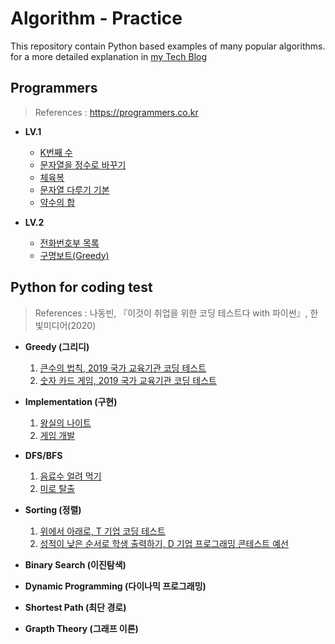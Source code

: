# Algorithm - Practice

This repository contain Python based examples of many popular algorithms.  
for a more detailed explanation in [my Tech Blog](https://medium.com/@heeee)


## Programmers
>References : https://programmers.co.kr

 - **LV.1**
	 - [K번째 수](https://github.com/song-hee-1/algorithm-practice/blob/master/programmers/kth-number.py)
	-  [문자열을 정수로 바꾸기](https://github.com/song-hee-1/algorithm-practice/blob/master/programmers/string_to_integer.py)
	-  [체육복](https://github.com/song-hee-1/algorithm-practice/blob/master/programmers/pe_clothes.py)
	-  [문자열 다루기 기본](https://github.com/song-hee-1/algorithm-practice/blob/master/programmers/string_handling.py)
	- [약수의 합](https://github.com/song-hee-1/algorithm-practice/blob/master/programmers/sum_of_divisors.py)
	
 - **LV.2**
	 - [전화번호부 목록](https://github.com/song-hee-1/algorithm-practice/blob/master/programmers/list_of_phone_book.py)
	- [구명보트(Greedy)](https://github.com/song-hee-1/algorithm-practice/blob/master/programmers/lifeboat.py)

## Python for coding test
>References : 나동빈, 『이것이 취업을 위한 코딩 테스트다 with 파이썬』, 한빛미디어(2020) 
 
 - **Greedy (그리디)**
	1. [큰수의 법칙, 2019 국가 교육기관 코딩 테스트](https://github.com/song-hee-1/algorithm-practice/blob/master/python-for-coding-test/greedy/exercise.1.py)
	2. [숫자 카드 게임, 2019 국가 교육기관 코딩 테스트](https://github.com/song-hee-1/algorithm-practice/tree/master/python-for-coding-test/greedy/exercise.2.py)


 - **Implementation (구현)**
	1. [왕실의 나이트](https://github.com/song-hee-1/algorithm-practice/blob/master/python-for-coding-test/implementation/exercise.1.py)
	2. [게임 개발](https://github.com/song-hee-1/algorithm-practice/blob/master/python-for-coding-test/implementation/exercise.2.py)


 - **DFS/BFS**
	1. [음료수 얼려 먹기](https://github.com/song-hee-1/algorithm-practice/blob/master/python-for-coding-test/DFS%26BFS/exercise.1.py)
	2. [미로 탈출](https://github.com/song-hee-1/algorithm-practice/blob/master/python-for-coding-test/DFS&BFS/exercise.2.py)


 - **Sorting (정렬)**
    1. [위에서 아래로, T 기업 코딩 테스트](https://github.com/song-hee-1/algorithm-practice/blob/master/python-for-coding-test/sorting/exercise.1.py)
    2. [성적이 낮은 순서로 학생 출력하기, D 기업 프로그래밍 콘테스트 예선](https://github.com/song-hee-1/algorithm-practice/blob/master/python-for-coding-test/sorting/exercise.2.py)


 - **Binary Search (이진탐색)**
 - **Dynamic Programming (다이나믹 프로그래밍)**
 - **Shortest Path (최단 경로)**
 - **Grapth Theory (그래프 이론)**

